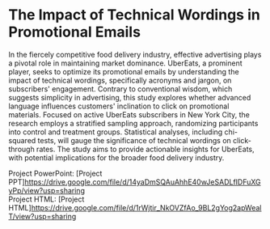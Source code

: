 # The Impact of Technical Wordings in Promotional Emails
In the fiercely competitive food delivery industry, effective advertising plays a pivotal role in maintaining market dominance. UberEats, a prominent player, seeks to optimize its promotional emails by understanding the impact of technical wordings, specifically acronyms and jargon, on subscribers' engagement. Contrary to conventional wisdom, which suggests simplicity in advertising, this study explores whether advanced language influences customers' inclination to click on promotional materials. Focused on active UberEats subscribers in New York City, the research employs a stratified sampling approach, randomizing participants into control and treatment groups. Statistical analyses, including chi-squared tests, will gauge the significance of technical wordings on click-through rates. The study aims to provide actionable insights for UberEats, with potential implications for the broader food delivery industry.

Project PowerPoint: [Project PPT]https://drive.google.com/file/d/14yaDmSQAuAhhE40wJeSADLfIDFuXGyPp/view?usp=sharing <br>
Project HTML: [Project HTML]https://drive.google.com/file/d/1rWjtir_NkOVZfAo_9BL2gYog2apWealT/view?usp=sharing
